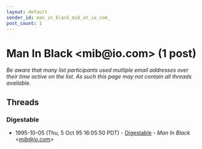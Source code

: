 ```yaml
---
layout: default
sender_id: man_in_black_mib_at_io_com_
post_count: 1
---
```


# Man In Black <mib<span>@</span>io.com> (1 post)

_Be aware that many list participants used multiple email addresses over their time active on the list. As such this page may not contain all threads available._

## Threads

### Digestable
+ 1995-10-05 (Thu, 5 Oct 95 16:05:50 PDT) - [Digestable](/archive/1995/10/873aead6365a2a288350c49ce3c0d303611c42ef03dd3e64669fe27c9ed97cc6) - _Man In Black \<mib@io.com\>_

